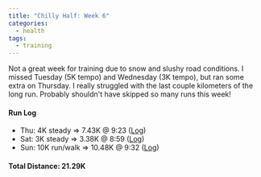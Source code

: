 ```yaml
---
title: "Chilly Half: Week 6"
categories:
  - health
tags:
  - training
---
```


Not a great week for training due to snow and slushy road conditions. I missed Tuesday (5K tempo) and Wednesday (3K tempo), but ran some extra on Thursday. I really struggled with the last couple kilometers of the long run. Probably shouldn't have skipped so many runs this week!

#### Run Log

- Thu: 4K steady &rArr; 7.43K @ 9:23 ([Log](https://runkeeper.com/user/cdevans/activity/1659222369))
- Sat: 3K steady &rArr; 3.38K @ 8:59 ([Log](https://runkeeper.com/user/cdevans/activity/1660516574))
- Sun: 10K run/walk &rArr; 10.48K @ 9:32 ([Log](https://runkeeper.com/user/cdevans/activity/1661268046))

#### Total Distance: 21.29K
